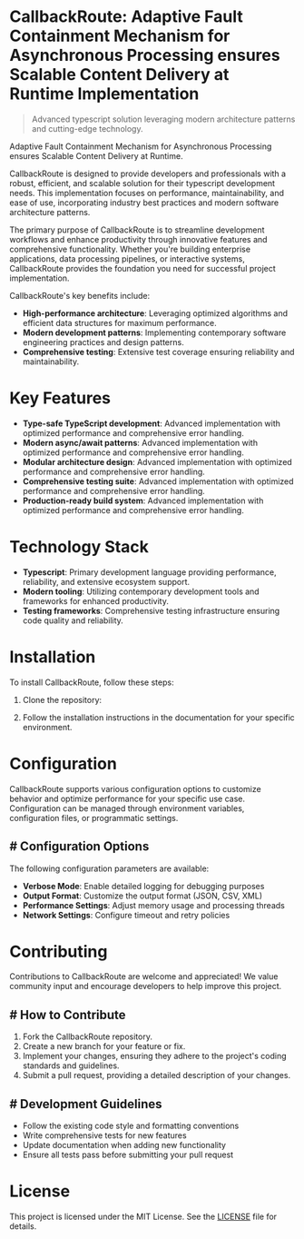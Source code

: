 <!-- fallback_CallbackRoute_20251015203636_74194 -->

# CallbackRoute: Adaptive Fault Containment Mechanism for Asynchronous Processing ensures Scalable Content Delivery at Runtime Implementation
> Advanced typescript solution leveraging modern architecture patterns and cutting-edge technology.

Adaptive Fault Containment Mechanism for Asynchronous Processing ensures Scalable Content Delivery at Runtime.

CallbackRoute is designed to provide developers and professionals with a robust, efficient, and scalable solution for their typescript development needs. This implementation focuses on performance, maintainability, and ease of use, incorporating industry best practices and modern software architecture patterns.

The primary purpose of CallbackRoute is to streamline development workflows and enhance productivity through innovative features and comprehensive functionality. Whether you're building enterprise applications, data processing pipelines, or interactive systems, CallbackRoute provides the foundation you need for successful project implementation.

CallbackRoute's key benefits include:

* **High-performance architecture**: Leveraging optimized algorithms and efficient data structures for maximum performance.
* **Modern development patterns**: Implementing contemporary software engineering practices and design patterns.
* **Comprehensive testing**: Extensive test coverage ensuring reliability and maintainability.

# Key Features

* **Type-safe TypeScript development**: Advanced implementation with optimized performance and comprehensive error handling.
* **Modern async/await patterns**: Advanced implementation with optimized performance and comprehensive error handling.
* **Modular architecture design**: Advanced implementation with optimized performance and comprehensive error handling.
* **Comprehensive testing suite**: Advanced implementation with optimized performance and comprehensive error handling.
* **Production-ready build system**: Advanced implementation with optimized performance and comprehensive error handling.

# Technology Stack

* **Typescript**: Primary development language providing performance, reliability, and extensive ecosystem support.
* **Modern tooling**: Utilizing contemporary development tools and frameworks for enhanced productivity.
* **Testing frameworks**: Comprehensive testing infrastructure ensuring code quality and reliability.

# Installation

To install CallbackRoute, follow these steps:

1. Clone the repository:


2. Follow the installation instructions in the documentation for your specific environment.

# Configuration

CallbackRoute supports various configuration options to customize behavior and optimize performance for your specific use case. Configuration can be managed through environment variables, configuration files, or programmatic settings.

## # Configuration Options

The following configuration parameters are available:

* **Verbose Mode**: Enable detailed logging for debugging purposes
* **Output Format**: Customize the output format (JSON, CSV, XML)
* **Performance Settings**: Adjust memory usage and processing threads
* **Network Settings**: Configure timeout and retry policies

# Contributing

Contributions to CallbackRoute are welcome and appreciated! We value community input and encourage developers to help improve this project.

## # How to Contribute

1. Fork the CallbackRoute repository.
2. Create a new branch for your feature or fix.
3. Implement your changes, ensuring they adhere to the project's coding standards and guidelines.
4. Submit a pull request, providing a detailed description of your changes.

## # Development Guidelines

* Follow the existing code style and formatting conventions
* Write comprehensive tests for new features
* Update documentation when adding new functionality
* Ensure all tests pass before submitting your pull request

# License

This project is licensed under the MIT License. See the [LICENSE](https://github.com/lisaantal/CallbackRoute/blob/main/LICENSE) file for details.
